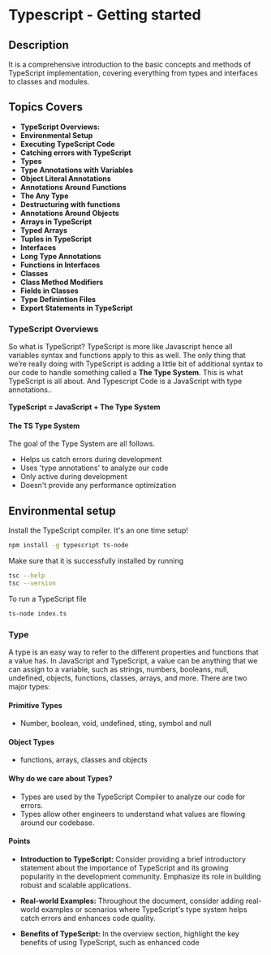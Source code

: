 # Typescript - Getting started

## Description

It is a comprehensive introduction to the basic concepts and methods of TypeScript implementation, covering everything from types and interfaces to classes and modules.

## Topics Covers

- **TypeScript Overviews:**
- **Environmental Setup**
- **Executing TypeScript Code**
- **Catching errors with TypeScript**
- **Types**
- **Type Annotations with Variables**
- **Object Literal Annotations**
- **Annotations Around Functions**
- **The Any Type**
- **Destructuring with functions**
- **Annotations Around Objects**
- **Arrays in TypeScript**
- **Typed Arrays**
- **Tuples in TypeScript**
- **Interfaces**
- **Long Type Annotations**
- **Functions in Interfaces**
- **Classes**
- **Class Method Modifiers**
- **Fields in Classes**
- **Type Definintion Files**
- **Export Statements in TypeScript**

### TypeScript Overviews

So what is TypeScript? TypeScript is more like Javascript hence all variables syntax and functions apply to this as well. The only thing that we’re really doing with TypeScript is adding a little bit of additional syntax to our code to handle something called a **The Type System**. This is what TypeScript is all about. And Typescript Code is a JavaScript with type annotations..
<br />
<br />**TypeScript = JavaScript + The Type System**

#### The TS Type System

The goal of the Type System are all follows.

- Helps us catch errors during development
- Uses 'type annotations' to analyze our code
- Only active during development
- Doesn't provide any performance optimization

## Environmental setup

Install the TypeScript compiler. It's an one time setup!

```bash
npm install -g typescript ts-node
```

Make sure that it is successfully installed by running

```bash
tsc --help
tsc --version
```

To run a TypeScript file

```bash
ts-node index.ts
```

### Type

A type is an easy way to refer to the different properties and functions that a value has. In JavaScript and TypeScript, a value can be anything that we can assign to a variable, such as strings, numbers, booleans, null, undefined, objects, functions, classes, arrays, and more. There are two major types:

#### Primitive Types

- Number, boolean, void, undefined, sting, symbol and null

#### Object Types

- functions, arrays, classes and objects

#### Why do we care about Types?

- Types are used by the TypeScript Compiler to analyze our code for errors.
- Types allow other engineers to understand what values are flowing around our codebase.

#### Points

- **Introduction to TypeScript:** Consider providing a brief introductory statement about the importance of TypeScript and its growing popularity in the development community. Emphasize its role in building robust and scalable applications.

- **Real-world Examples:** Throughout the document, consider adding real-world examples or scenarios where TypeScript's type system helps catch errors and enhances code quality.

- **Benefits of TypeScript:** In the overview section, highlight the key benefits of using TypeScript, such as enhanced code
